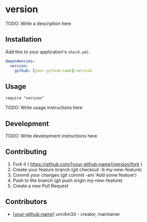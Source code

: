 # version

TODO: Write a description here

## Installation

Add this to your application's `shard.yml`:

```yaml
dependencies:
  version:
    github: [your-github-name]/version
```

## Usage

```crystal
require "version"
```

TODO: Write usage instructions here

## Development

TODO: Write development instructions here

## Contributing

1. Fork it ( https://github.com/[your-github-name]/version/fork )
2. Create your feature branch (git checkout -b my-new-feature)
3. Commit your changes (git commit -am 'Add some feature')
4. Push to the branch (git push origin my-new-feature)
5. Create a new Pull Request

## Contributors

- [[your-github-name]](https://github.com/[your-github-name]) unn4m3d - creator, maintainer
